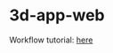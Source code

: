 # 3d-app-web

Workflow tutorial: [here](https://docs.google.com/document/d/1QJ_aPE3kYIXs6J7uHMTFpVwkObSrH2yibf9JSNLUqNc/edit?usp=sharing)
